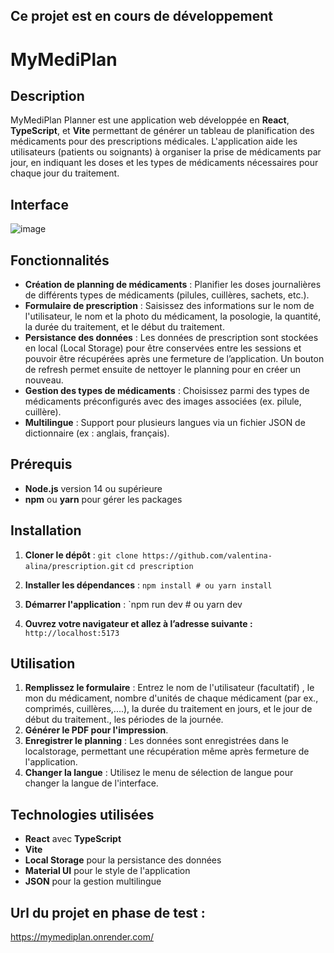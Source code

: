 ## Ce projet est en cours de développement
# MyMediPlan

## Description

MyMediPlan Planner est une application web développée en **React**, **TypeScript**, et **Vite** permettant de générer un tableau de planification des médicaments pour des prescriptions médicales. L'application aide les utilisateurs (patients ou soignants) à organiser la prise de médicaments par jour, en indiquant les doses et les types de médicaments nécessaires pour chaque jour du traitement.

## Interface
![image](https://github.com/user-attachments/assets/7335d2cb-43c8-45ce-b6c6-634e59946754)


## Fonctionnalités

- **Création de planning de médicaments** : Planifier les doses journalières de différents types de médicaments (pilules, cuillères, sachets, etc.).
- **Formulaire de prescription** : Saisissez des informations sur le nom de l'utilisateur, le nom et la photo du médicament, la posologie, la quantité,  la durée du traitement, et le début du traitement.
- **Persistance des données** : Les données de prescription sont stockées en local (Local Storage) pour être conservées entre les sessions et pouvoir être récupérées après une fermeture de l’application. Un bouton de refresh permet ensuite de nettoyer le planning pour en créer un nouveau.
- **Gestion des types de médicaments** : Choisissez parmi des types de médicaments préconfigurés avec des images associées (ex. pilule, cuillère).
- **Multilingue** : Support pour plusieurs langues via un fichier JSON de dictionnaire (ex : anglais, français).


## Prérequis

- **Node.js** version 14 ou supérieure
- **npm** ou **yarn** pour gérer les packages

## Installation

1. **Cloner le dépôt** :
`git clone https://github.com/valentina-alina/prescription.git`
`cd prescription`
   
1. **Installer les dépendances** :
`npm install # ou yarn install`

3. **Démarrer l'application** :
`npm run dev # ou yarn dev

4. **Ouvrez votre navigateur et allez à l’adresse suivante :**
`http://localhost:5173`
## Utilisation

1. **Remplissez le formulaire** : Entrez le nom de l'utilisateur (facultatif) , le mon du médicament, nombre d'unités de chaque médicament (par ex., comprimés, cuillères,....), la durée du traitement en jours, et le jour de début du traitement., les périodes de la journée.
2. **Générer le PDF pour l'impression**.
3. **Enregistrer le planning** : Les données sont enregistrées dans le localstorage, permettant une récupération même après fermeture de l'application.
4. **Changer la langue** : Utilisez le menu de sélection de langue pour changer la langue de l'interface.

## Technologies utilisées

- **React** avec **TypeScript** 
- **Vite**
- **Local Storage** pour la persistance des données
- **Material UI** pour le style de l'application
- **JSON** pour la gestion multilingue

## Url du projet en phase de test : 
https://mymediplan.onrender.com/

